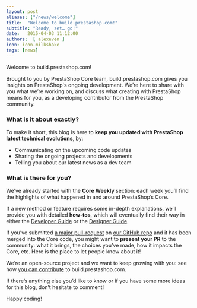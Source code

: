 ```yaml
---
layout: post
aliases: ["/news/welcome"]
title:  "Welcome to build.prestashop.com!"
subtitle: "Ready, set… go!"
date:   2015-04-03 11:12:00
authors:  [ alexeven ]
icon: icon-milkshake
tags: [news]
---
```


Welcome to build.prestashop.com!

Brought to you by PrestaShop Core team, build.prestashop.com gives you insights on PrestaShop's ongoing development.
We’re here to share with you what we’re working on, and discuss what creating with PrestaShop means for you, as a developing contributor from the PrestaShop community.

### What is it about exactly?

To make it short, this blog is here to **keep you updated with PrestaShop latest technical evolutions**, by:

* Communicating on the upcoming code updates
* Sharing the ongoing projects and developments
* Telling you about our latest news as a dev team

### What is there for you?

<i class="icon-right"></i> We’ve already started with the **Core Weekly** section: each week you’ll find the highlights of what happened in and around PrestaShop’s Core.

<i class="icon-right"></i>  If a new method or feature requires some in-depth explanations, we’ll provide you with detailed **how-tos**, which will eventually find their way in either the [Developer Guide](http://doc.prestashop.com/display/PS16/Developer+Guide) or the [Designer Guide](http://doc.prestashop.com/display/PS16/Designer+Guide).

<i class="icon-right"></i>  If you’ve submitted [a major pull-request](http://doc.prestashop.com/display/PS16/Contributing+code+to+PrestaShop) on [our GitHub repo](https://github.com/PrestaShop/PrestaShop) and it has been merged into the Core code, you might want to **present your PR** to the community: what it brings, the choices you’ve made, how it impacts the Core, etc. Here is the place to let people know about it!

We’re an open-source project and we want to keep growing with you: see how [you can contribute](/howtos/misc/how-to-write-on-this-blog/) to build.prestashop.com.

If there’s anything else you’d like to know or if you have some more ideas for this blog, don’t hesitate to comment!

Happy coding!
